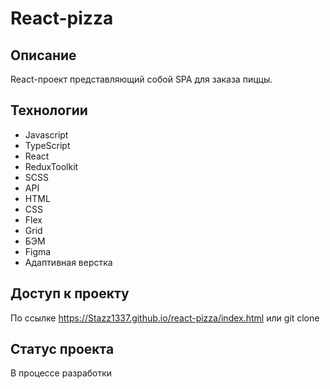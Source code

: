 # React-pizza

## Описание

React-проект представляющий собой SPA для заказа пиццы.

## Технологии

- Javascript
- TypeScript
- React
- ReduxToolkit
- SCSS
- API
- HTML
- CSS
- Flex
- Grid
- БЭМ
- Figma
- Адаптивная верстка

## Доступ к проекту

По ссылке https://Stazz1337.github.io/react-pizza/index.html или git clone

## Статус проекта

В процессе разработки
